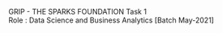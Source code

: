 GRIP - THE SPARKS FOUNDATION Task 1<br>
Role : Data Science and Business Analytics [Batch May-2021]

